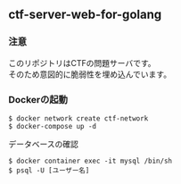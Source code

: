 ## ctf-server-web-for-golang

### 注意
このリポジトリはCTFの問題サーバです。  
そのため意図的に脆弱性を埋め込んでいます。

### Dockerの起動
```
$ docker network create ctf-network
$ docker-compose up -d
```

データベースの確認
```
$ docker container exec -it mysql /bin/sh
$ psql -U [ユーザー名]
```
